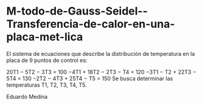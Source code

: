 # M-todo-de-Gauss-Seidel--Transferencia-de-calor-en-una-placa-met-lica

El sistema de ecuaciones que describe la distribución de temperatura en la placa de 9 puntos de control es:

20T1 − 5T2 − 3T3 = 100
−4T1 + 18T2 − 2T3 − T4 = 120
−3T1 − T2 + 22T3 − 5T4 = 130
−2T2 − 4T3 + 25T4 − T5 = 150
Se busca determinar las temperaturas T1, T2, T3, T4, T5.

Eduardo Medina
